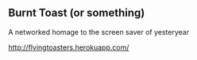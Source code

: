 Burnt Toast (or something)
-----------------

A networked homage to the screen saver of yesteryear

http://flyingtoasters.herokuapp.com/